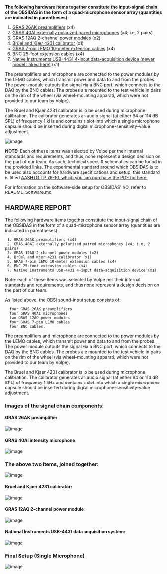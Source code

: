 **The following hardware items together constitute the input-signal chain of the OBSIDAS in the form of a quad-microphone sensor array (quantities are indicated in parentheses):**

  1. [GRAS 26AK preamplifiers](https://www.grasacoustics.com/products/preamplifiers-for-microphone-cartridge/traditional-power-supply-lemo/product/210-26ak) (x4)
  2. [GRAS 40AI externally polarized paired microphones](https://www.grasacoustics.com/products/special-microphone/intensity-microphones/product/170-40ai) (x4; i.e, 2 pairs)
  3. [GRAS 12AQ 2-channel power modules](https://www.grasacoustics.com/products/product/228-12AQ) (x2)
  4. [Brüel and Kjær 4231 calibrator](https://www.bksv.com/en/transducers/acoustic/calibrators/sound-calibrator-4231?utm_source=google&utm_medium=cpc&utm_campaign=mc_us_brand&utm_term=b%26k%20type%204231&utm_campaign=Brand_B%26K_Generic_BMM&utm_source=adwords&utm_medium=ppc&hsa_acc=2399425841&hsa_cam=1599237722&hsa_grp=67083438439&hsa_ad=462807088545&hsa_src=g&hsa_tgt=kwd-386688049581&hsa_kw=b%26k%20type%204231&hsa_mt=b&hsa_net=adwords&hsa_ver=3&gad_source=1&gclid=CjwKCAjwoa2xBhACEiwA1sb1BM8JlCWUKW5Xb9Jxmr4JGAevUaYF0Z1SKAXfOu81x8kjVfoWjZyZGhoCkW4QAvD_BwE) (x1)
  5. [GRAS 7-pin LEMO 10-meter extension cables](https://www.grasacoustics.com/products/cables/product/399-aa0009-preamplifier-extension-cables-with-7-pin-lemo-to-7-pin-lemo) (x4)
  6. BNC 25-foot extension cables (x4) 
  7. [Native Instruments USB-4431 4-input data-acquisition device (newer model linked here)](https://www.ni.com/en-us/shop/model/usb-4431.html) (x1)

The preamplifiers and microphone are connected to the power modules by the LEMO cables, which transmit power and data to and from the probes. The power module outputs the signal via a BNC port, which connects to the DAQ by the BNC cables. The probes are mounted to the test vehicle in pairs on the rim of the wheel (via wheel-mounting apparati, which were not provided to our team by Volpe). 

The Bruel and Kjaer 4231 calibrator is to be used during microphone calibration. The calibrator generates an audio signal (at either 94 or 114 dB SPL) of frequency 1 kHz and contains a slot into which a single microphone capsule should be inserted during digital microphone-sensitivity-value adjustment.

![image](https://github.com/MuhammedAbdalla/OBSIDAS-LabVIEW/assets/54071115/2f078e2b-07c7-4a50-9f92-2528a0201b03)

**NOTE:** Each of these items was selected by Volpe per their internal standards and requirements, and thus, none represent a design decision on the part of our team. As such, technical specs & schematics can be found in the provided links. 
The experimental standard around which OBSIDAS is to be used also accounts for hardware specifications and setup; this standard is titled [AASHTO TP 76-10, which you can purchase the PDF for here.](https://www.engineerdocuments.com/standards/AASHTO-TP-76-10/)

For information on the software-side setup for OBSIDAS' I/O, refer to README_Software.md

## HARDWARE REPORT

The following hardware items together constitute the input-signal chain of the OBSIDAS in the form of a quad-microphone sensor array (quantities are indicated in parentheses):

     1. GRAS 26AK preamplifiers (x4)
     2. GRAS 40AI externally polarized paired microphones (x4; i.e, 2 pairs)
     3. GRAS 12AQ 2-channel power modules (x2)
     4. Brüel and Kjær 4231 calibrator (x1)
     5. GRAS 7-pin LEMO 10-meter extension cables (x4)
     6. BNC 25-foot extension cables (x4) 
     7. Native Instruments USB-4431 4-input data-acquisition device (x1)

Note: each of these items was selected by Volpe per their internal standards and requirements, and thus none represent a design decision on the part of our team. <br>

As listed above, the OBSI sound-input setup consists of:

      four GRAS 26AK preamplifiers
      four GRAS 40AI microphones
      two GRAS 12AQ power modules
      four GRAS 7-pin LEMO cables
      four BNC cables. 

The preamplifiers and microphone are connected to the power modules by the LEMO cables, which transmit power and data to and from the probes. The power module outputs the signal via a BNC port, which connects to the DAQ by the BNC cables. The probes are mounted to the test vehicle in pairs on the rim of the wheel (via wheel-mounting apparati, which were not provided to our team by Volpe). <br>

The Bruel and Kjaer 4231 calibrator is to be used during microphone calibration. The calibrator generates an audio signal (at either 94 or 114 dB SPL) of frequency 1 kHz and contains a slot into which a single microphone capsule should be inserted during digital microphone-sensitivity-value adjustment. <br>

### Images of the signal chain components:

#### GRAS 26AK preamplifier
![image](https://github.com/MuhammedAbdalla/OBSIDAS-LabVIEW/assets/54071115/ee4b3dec-1cc8-4318-9407-29c14ce63ae1)

#### GRAS 40AI intensity microphone
![image](https://github.com/MuhammedAbdalla/OBSIDAS-LabVIEW/assets/54071115/368517da-7856-480d-bdaf-6a1b00a75a53)

### The above two items, joined together:
![image](https://github.com/MuhammedAbdalla/OBSIDAS-LabVIEW/assets/54071115/b8849c2e-7e41-4289-b732-f8a5562c8005)

#### Bruel and Kjaer 4231 calibrator:
![image](https://github.com/MuhammedAbdalla/OBSIDAS-LabVIEW/assets/54071115/0f3d471c-0500-45f8-8bab-ae84772daecd)

#### GRAS 12AQ 2-channel power module:
![image](https://github.com/MuhammedAbdalla/OBSIDAS-LabVIEW/assets/54071115/89d00c3b-7947-4e31-94bb-f01c92c68e20)

#### National Instruments USB-4431 data acquisition system:
![image](https://github.com/MuhammedAbdalla/OBSIDAS-LabVIEW/assets/54071115/76103bc6-17d7-4f5e-b5e6-2a7c1d707967)

### Final Setup (Single Microphone)
![image](https://github.com/MuhammedAbdalla/OBSIDAS-LabVIEW/assets/54071115/50418e56-3cb6-4692-b192-22c44fce52ce)

